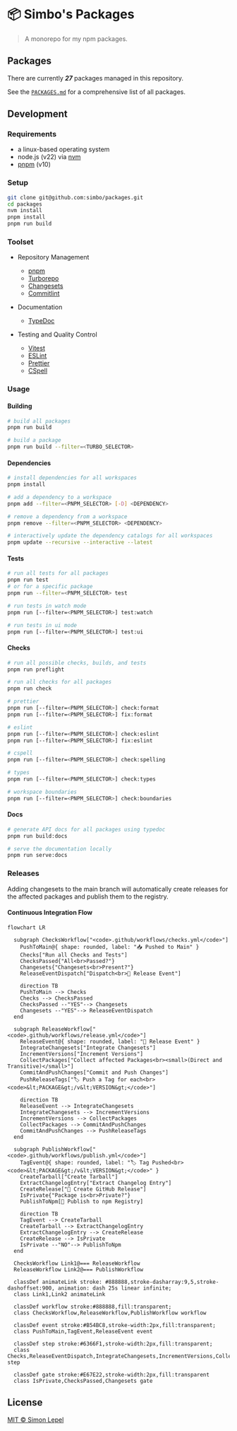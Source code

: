 # 📦 Simbo's Packages

> A monorepo for my npm packages.

## Packages

<!-- PACKAGES -->

There are currently _**27**_ packages managed in this repository.

<!-- /PACKAGES -->

See the [`PACKAGES.md`](https://github.com/simbo/packages/blob/main/PACKAGES.md)
for a comprehensive list of all packages.

## Development

### Requirements

- a linux-based operating system
- node.js (v22) via [nvm](https://github.com/nvm-sh/nvm)
- [pnpm](https://pnpm.io/) (v10)

### Setup

```bash
git clone git@github.com:simbo/packages.git
cd packages
nvm install
pnpm install
pnpm run build
```

### Toolset

- Repository Management
  - [pnpm](https://pnpm.io/)
  - [Turborepo](https://turbo.build/)
  - [Changesets](https://github.com/changesets/changesets#readme)
  - [Commitlint](https://commitlint.js.org/)

- Documentation
  - [TypeDoc](https://typedoc.org/)

- Testing and Quality Control
  - [Vitest](https://vitest.dev/)
  - [ESLint](https://eslint.org/)
  - [Prettier](https://prettier.io/)
  - [CSpell](https://cspell.org/)

### Usage

#### Building

```bash
# build all packages
pnpm run build

# build a package
pnpm run build --filter=<TURBO_SELECTOR>
```

#### Dependencies

```bash
# install dependencies for all workspaces
pnpm install

# add a dependency to a workspace
pnpm add --filter=<PNPM_SELECTOR> [-D] <DEPENDENCY>

# remove a dependency from a workspace
pnpm remove --filter=<PNPM_SELECTOR> <DEPENDENCY>

# interactively update the dependency catalogs for all workspaces
pnpm update --recursive --interactive --latest
```

#### Tests

```bash
# run all tests for all packages
pnpm run test
# or for a specific package
pnpm run --filter=<PNPM_SELECTOR> test

# run tests in watch mode
pnpm run [--filter=<PNPM_SELECTOR>] test:watch

# run tests in ui mode
pnpm run [--filter=<PNPM_SELECTOR>] test:ui
```

#### Checks

```bash
# run all possible checks, builds, and tests
pnpm run preflight

# run all checks for all packages
pnpm run check

# prettier
pnpm run [--filter=<PNPM_SELECTOR>] check:format
pnpm run [--filter=<PNPM_SELECTOR>] fix:format

# eslint
pnpm run [--filter=<PNPM_SELECTOR>] check:eslint
pnpm run [--filter=<PNPM_SELECTOR>] fix:eslint

# cspell
pnpm run [--filter=<PNPM_SELECTOR>] check:spelling

# types
pnpm run [--filter=<PNPM_SELECTOR>] check:types

# workspace boundaries
pnpm run [--filter=<PNPM_SELECTOR>] check:boundaries
```

#### Docs

```bash
# generate API docs for all packages using typedoc
pnpm run build:docs

# serve the documentation locally
pnpm run serve:docs
```

### Releases

Adding changesets to the main branch will automatically create releases for the
affected packages and publish them to the registry.

#### Continuous Integration Flow

```mermaid
flowchart LR

  subgraph ChecksWorkflow["<code>.github/workflows/checks.yml</code>"]
    PushToMain@{ shape: rounded, label: "📥 Pushed to Main" }
    Checks["Run all Checks and Tests"]
    ChecksPassed{"All<br>Passed?"}
    Changesets{"Changesets<br>Present?"}
    ReleaseEventDispatch["Dispatch<br>🎉 Release Event"]

    direction TB
    PushToMain --> Checks
    Checks --> ChecksPassed
    ChecksPassed --"YES"--> Changesets
    Changesets --"YES"--> ReleaseEventDispatch
  end

  subgraph ReleaseWorkflow["<code>.github/workflows/release.yml</code>"]
    ReleaseEvent@{ shape: rounded, label: "🎉 Release Event" }
    IntegrateChangesets["Integrate Changesets"]
    IncrementVersions["Increment Versions"]
    CollectPackages["Collect affected Packages<br><small>(Direct and Transitive)</small>"]
    CommitAndPushChanges["Commit and Push Changes"]
    PushReleaseTags["🏷️ Push a Tag for each<br><code>&lt;PACKAGE&gt;/v&lt;VERSION&gt;</code>"]

    direction TB
    ReleaseEvent --> IntegrateChangesets
    IntegrateChangesets --> IncrementVersions
    IncrementVersions --> CollectPackages
    CollectPackages --> CommitAndPushChanges
    CommitAndPushChanges --> PushReleaseTags
  end

  subgraph PublishWorkflow["<code>.github/workflows/publish.yml</code>"]
    TagEvent@{ shape: rounded, label: "🏷️ Tag Pushed<br><code>&lt;PACKAGE&gt;/v&lt;VERSION&gt;</code>" }
    CreateTarball["Create Tarball"]
    ExtractChangelogEntry["Extract Changelog Entry"]
    CreateRelease["🎁 Create GitHub Release"]
    IsPrivate{"Package is<br>Private?"}
    PublishToNpm[🚀 Publish to npm Registry]

    direction TB
    TagEvent --> CreateTarball
    CreateTarball --> ExtractChangelogEntry
    ExtractChangelogEntry --> CreateRelease
    CreateRelease --> IsPrivate
    IsPrivate --"NO"--> PublishToNpm
  end

  ChecksWorkflow Link1@=== ReleaseWorkflow
  ReleaseWorkflow Link2@=== PublishWorkflow

  classDef animateLink stroke: #888888,stroke-dasharray:9,5,stroke-dashoffset:900, animation: dash 25s linear infinite;
  class Link1,Link2 animateLink

  classDef workflow stroke:#888888,fill:transparent;
  class ChecksWorkflow,ReleaseWorkflow,PublishWorkflow workflow

  classDef event stroke:#B54BC8,stroke-width:2px,fill:transparent;
  class PushToMain,TagEvent,ReleaseEvent event

  classDef step stroke:#6366F1,stroke-width:2px,fill:transparent;
  class Checks,ReleaseEventDispatch,IntegrateChangesets,IncrementVersions,CollectPackages,CommitAndPushChanges,PushReleaseTags,CreateTarball,ExtractChangelogEntry,CreateRelease,PublishToNpm step

  classDef gate stroke:#E67E22,stroke-width:2px,fill:transparent
  class IsPrivate,ChecksPassed,Changesets gate
```

## License

[MIT © Simon Lepel](http://simbo.mit-license.org/2025/)
